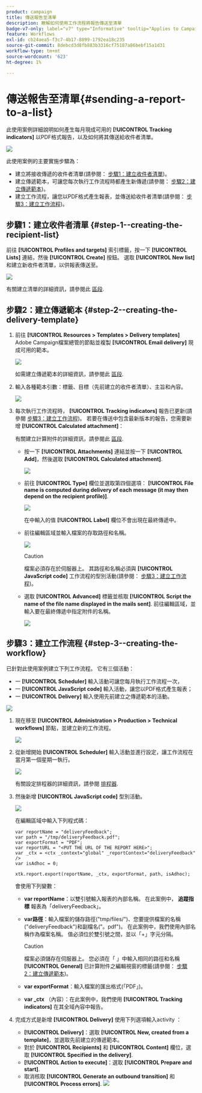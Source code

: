 ```yaml
---
product: campaign
title: 傳送報吿至清單
description: 瞭解如何使用工作流程將報告傳送至清單
badge-v7-only: label="v7" type="Informative" tooltip="Applies to Campaign Classic v7 only"
feature: Workflows
exl-id: cb24aea5-f3c7-4b17-8899-1792ea18c235
source-git-commit: 8debcd3d8fb883b3316cf75187a86bebf15a1d31
workflow-type: tm+mt
source-wordcount: '623'
ht-degree: 1%

---
```


# 傳送報吿至清單{#sending-a-report-to-a-list}



此使用案例詳細說明如何產生每月現成可用的 **[!UICONTROL Tracking indicators]** 以PDF格式報告，以及如何將其傳送給收件者清單。

![](assets/use_case_report_intro.png)

此使用案例的主要實施步驟為：

* 建立將接收傳遞的收件者清單(請參閱： [步驟1：建立收件者清單](#step-1--creating-the-recipient-list))。
* 建立傳遞範本，可讓您每次執行工作流程時都產生新傳遞(請參閱： [步驟2：建立傳遞範本](#step-2--creating-the-delivery-template))。
* 建立工作流程，讓您以PDF格式產生報表，並傳送給收件者清單(請參閱： [步驟3：建立工作流程](#step-3--creating-the-workflow))。

## 步驟1：建立收件者清單 {#step-1--creating-the-recipient-list}

前往 **[!UICONTROL Profiles and targets]** 索引標籤，按一下 **[!UICONTROL Lists]** 連結，然後 **[!UICONTROL Create]** 按鈕。 選取 **[!UICONTROL New list]** 和建立新收件者清單，以供報表傳送至。

![](assets/use_case_report_1.png)

有關建立清單的詳細資訊，請參閱此 [區段](../../platform/using/creating-and-managing-lists.md).

## 步驟2：建立傳遞範本 {#step-2--creating-the-delivery-template}

1. 前往 **[!UICONTROL Resources > Templates > Delivery templates]** Adobe Campaign檔案總管的節點並複製 **[!UICONTROL Email delivery]** 現成可用的範本。

   ![](assets/use_case_report_2.png)

   如需建立傳遞範本的詳細資訊，請參閱此 [區段](../../delivery/using/about-templates.md).

1. 輸入各種範本引數：標籤、目標（先前建立的收件者清單）、主旨和內容。

   ![](assets/use_case_report_3.png)

1. 每次執行工作流程時， **[!UICONTROL Tracking indicators]** 報告已更新(請參閱 [步驟3：建立工作流程](#step-3--creating-the-workflow))。 若要在傳送中包含最新版本的報告，您需要新增 **[!UICONTROL Calculated attachment]**：

   有關建立計算附件的詳細資訊，請參閱此 [區段](../../delivery/using/attaching-files.md#creating-a-calculated-attachment).

   * 按一下 **[!UICONTROL Attachments]** 連結並按一下 **[!UICONTROL Add]**，然後選取 **[!UICONTROL Calculated attachment]**.

      ![](assets/use_case_report_4.png)

   * 前往 **[!UICONTROL Type]** 欄位並選取第四個選項： **[!UICONTROL File name is computed during delivery of each message (it may then depend on the recipient profile)]**.

      ![](assets/use_case_report_5.png)

      在中輸入的值 **[!UICONTROL Label]** 欄位不會出現在最終傳遞中。

   * 前往編輯區域並輸入檔案的存取路徑和名稱。

      ![](assets/use_case_report_6.png)

      >[!CAUTION]
      >
      >檔案必須存在於伺服器上。 其路徑和名稱必須與 **[!UICONTROL JavaScript code]** 工作流程的型別活動(請參閱： [步驟3：建立工作流程](#step-3--creating-the-workflow))。

   * 選取 **[!UICONTROL Advanced]** 標籤並核取 **[!UICONTROL Script the name of the file name displayed in the mails sent]**. 前往編輯區域，並輸入要在最終傳遞中指定附件的名稱。

      ![](assets/use_case_report_6bis.png)

## 步驟3：建立工作流程 {#step-3--creating-the-workflow}

已針對此使用案例建立下列工作流程。 它有三個活動：

* 一 **[!UICONTROL Scheduler]** 輸入活動可讓您每月執行工作流程一次，
* 一 **[!UICONTROL JavaScript code]** 輸入活動，讓您以PDF格式產生報表；
* 一 **[!UICONTROL Delivery]** 輸入使用先前建立之傳遞範本的活動。

![](assets/use_case_report_8.png)

1. 現在移至 **[!UICONTROL Administration > Production > Technical workflows]** 節點，並建立新的工作流程。

   ![](assets/use_case_report_7.png)

1. 從新增開始 **[!UICONTROL Scheduler]** 輸入活動並進行設定，讓工作流程在當月第一個星期一執行。

   ![](assets/use_case_report_9.png)

   有關設定排程器的詳細資訊，請參閱 [排程器](scheduler.md).

1. 然後新增 **[!UICONTROL JavaScript code]** 型別活動。

   ![](assets/use_case_report_10.png)

   在編輯區域中輸入下列程式碼：

   ```
   var reportName = "deliveryFeedback";
   var path = "/tmp/deliveryFeedback.pdf";
   var exportFormat = "PDF";
   var reportURL = "<PUT THE URL OF THE REPORT HERE>";
   var _ctx = <ctx _context="global" _reportContext="deliveryFeedback" />
   var isAdhoc = 0;
   
   xtk.report.export(reportName, _ctx, exportFormat, path, isAdhoc);
   ```

   會使用下列變數：

   * **var reportName**：以雙引號輸入報表的內部名稱。 在此案例中， **追蹤指標** 報表為「deliveryFeedback」。
   * **var路徑**：輸入檔案的儲存路徑(&quot;tmp/files/&quot;)、您要提供檔案的名稱(&quot;deliveryFeedback&quot;)和副檔名(&quot;。pdf&quot;)。 在此案例中，我們使用內部名稱作為檔案名稱。 值必須位於雙引號之間，並以「+」字元分隔。

      >[!CAUTION]
      >
      >檔案必須儲存在伺服器上。 您必須在「 」中輸入相同的路徑和名稱 **[!UICONTROL General]** 已計算附件之編輯視窗的標籤(請參閱： [步驟2：建立傳遞範本](#step-2--creating-the-delivery-template))。

   * **var exportFormat**：輸入檔案的匯出格式(「PDF」)。
   * **var _ctx** （內容）：在此案例中，我們使用 **[!UICONTROL Tracking indicators]** 在其全域內容中報告。

1. 完成方式是新增 **[!UICONTROL Delivery]** 使用下列選項輸入activity ：

   * **[!UICONTROL Delivery]**：選取 **[!UICONTROL New, created from a template]**，並選取先前建立的傳遞範本。
   * 對於 **[!UICONTROL Recipients]** 和 **[!UICONTROL Content]** 欄位，選取 **[!UICONTROL Specified in the delivery]**.
   * **[!UICONTROL Action to execute]**：選取 **[!UICONTROL Prepare and start]**.
   * 取消核取 **[!UICONTROL Generate an outbound transition]** 和 **[!UICONTROL Process errors]**.
   ![](assets/use_case_report_11.png)
